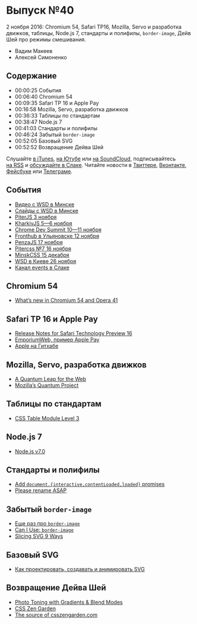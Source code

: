# Выпуск №40

2 ноября 2016: Chromium 54, Safari TP16, Mozilla, Servo и разработка движков, таблицы, Node.js 7, стандарты и полифилы, `border-image`, Дейв Шей про режимы смешивания.

- Вадим Макеев
- Алексей Симоненко

## Содержание

- 00:00:25 События
- 00:06:40 Chromium 54
- 00:09:35 Safari TP 16 и Apple Pay
- 00:16:58 Mozilla, Servo, разработка движков
- 00:36:33 Таблицы по стандартам
- 00:38:47 Node.js 7
- 00:41:03 Стандарты и полифилы
- 00:46:24 Забытый `border-image`
- 00:52:05 Базовый SVG
- 00:52:52 Возвращение Дейва Шей

Слушайте [в iTunes](https://itunes.apple.com/ru/podcast/veb-standarty/id1080500016), [на Ютубе](https://www.youtube.com/playlist?list=PLMBnwIwFEFHcwuevhsNXkFTcadeX5R1Go) или [на SoundCloud](https://soundcloud.com/web-standards), подписывайтесь [на RSS](https://web-standards.ru/podcast/feed/) и [обсуждайте в Слаке](http://slack.web-standards.ru/). Читайте новости в [Твиттере](https://twitter.com/webstandards_ru), [Вконтакте](https://vk.com/webstandards_ru), [Фейсбуке](https://www.facebook.com/webstandardsru) или [Телеграме](https://t.me/webstandards_ru).

## События

- [Видео с WSD в Минске](https://youtu.be/cOTOSbjet_8)
- [Слайды с WSD в Минске](https://wsd.events/2016/10/29/#schedule)
- [PiterJS 3 ноября](https://meetabit.com/events/256)
- [KharkivJS 5—6 ноября](http://kharkivjs.org/)
- [Chrome Dev Summit 10—11 ноября](https://developer.chrome.com/devsummit/)
- [Fronthub в Ульяновске 12 ноября](http://fronthub.ru/)
- [PenzaJS 17 ноября](https://vk.com/wall-92664953_150)
- [Pitercss №7 16 ноября](https://pitercss.timepad.ru/event/394145/)
- [MinskCSS 15 декабря](https://minskcss.timepad.ru/event/396816/)
- [WSD в Киеве 26 ноября](https://wsd.events/2016/11/26/)
- [Канал events в Слаке](https://web-standards.slack.com/messages/events/)

## Chromium 54

- [What’s new in Chromium 54 and Opera 41](https://dev.opera.com/blog/opera-41/)

## Safari TP 16 и Apple Pay

- [Release Notes for Safari Technology Preview 16](https://webkit.org/blog/7030/release-notes-for-safari-technology-preview-16/)
- [EmporiumWeb, пример Apple Pay](https://developer.apple.com/library/content/samplecode/EmporiumWeb/Introduction/Intro.html)
- [Apple на Гитхабе](https://github.com/apple)

## Mozilla, Servo, разработка движков

- [A Quantum Leap for the Web](https://medium.com/p/a3b7174b3c12)
- [Mozilla’s Quantum Project](https://billmccloskey.wordpress.com/2016/10/27/mozillas-quantum-project/)

## Таблицы по стандартам

- [CSS Table Module Level 3](https://www.w3.org/TR/2016/WD-css-tables-3-20161025/)

## Node.js 7

- [Node.js v7.0](https://nodejs.org/en/blog/release/v7.0.0/)

## Стандарты и полифилы

- [Add `document.{interactive,contentLoaded,loaded}` promises](https://github.com/whatwg/html/pull/1936)
- [Please rename ASAP](https://github.com/jonathantneal/document-promises/issues/4)

## Забытый `border-image`

- [Еще раз про `border-image`](http://css-live.ru/articles-css/understanding-border-image.html)
- [Can I Use: `border-image`](http://caniuse.com/#feat=border-image)
- [Slicing SVG 9 Ways](https://aerotwist.com/blog/slicing-svg-9-ways/)

## Базовый SVG

- [Как проектировать, создавать и анимировать SVG](https://htmlacademy.ru/blog/127-a-guide-to-svg-on-web)

## Возвращение Дейва Шей

- [Photo Toning with Gradients & Blend Modes](http://daveshea.com/2016/10/24/photo-toning.html)
- [CSS Zen Garden](http://www.csszengarden.com/)
- [The source of csszengarden.com](https://github.com/mezzoblue/csszengarden.com)
